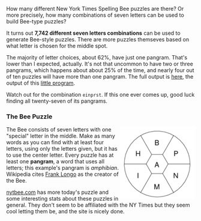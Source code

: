 <!-- 
.. title: The NY Times Bee Puzzle
.. slug: timesbee
.. link: 
.. description: 
.. tags: 
.. date: 2020/05/23 10:00
-->

How many different New York Times Spelling Bee puzzles are there? Or more
precisely, how many combinations of seven letters can be used to build Bee-type
puzzles?

It turns out **7,742 different seven letters combinations** can be used to
generate Bee-style puzzles. There are more puzzles themseves based on what
letter is chosen for the middle spot.

The majority of letter choices, about 62%, have just one pangram. That's lower
than I expected, actually. It's not that uncommon to have two or three pangrams,
which happens about about 25% of the time, and nearly four out of ten puzzles
will have more than one pangram. The full output is [here][out], the output of
this [little program][src].

Watch out for the combination ```einprst```. If this one ever comes up, good
luck finding all twenty-seven of its pangrams.

[src]: https://github.com/sefk/timesbee
[out]: https://raw.githubusercontent.com/sefk/timesbee/master/timesbee.out

### The Bee Puzzle

<img style="float:right" class="postimage" src="/f/timesbee.png" alt="Example Times Bee Puzzle" width=40%>

The Bee consists of seven letters with one "special" letter in the middle. Make
as many words as you can find with at least four letters, using only the
letters given, but it has to use the center letter. Every puzzle has at least
one **pangram**, a word that uses all letters; this example's pangram is
*amphibian*. Wikipedia cites [Frank Longo][] as the creator of the Bee.

[nytbee.com][] has more today's puzzle and some interesting stats about these
puzzles in general. They don't seem to be affiliated with the NY Times but they
seem cool letting them be, and the site is nicely done.

[Frank Longo]: https://en.wikipedia.org/wiki/Frank_Longo
[nytbee.com]: https://nytbee.com/
